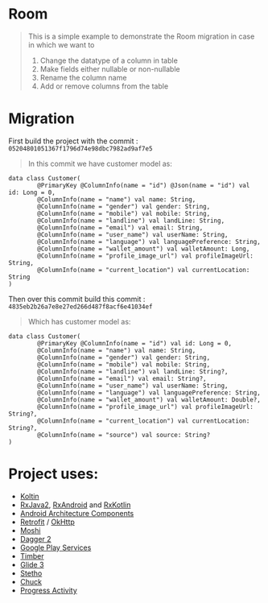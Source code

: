 # Room
> This is a simple example to demonstrate the Room migration in case in which we want to 
> 1. Change the datatype of a column in table
> 2. Make fields either nullable or non-nullable
> 3. Rename the column name
> 4. Add or remove columns from the table

# Migration

First build the project with the commit : `05204801051367f1796d74e98dbc7982ad9af7e5`
> In this commit we have customer model as:

```@Entity(tableName = "customer")
data class Customer(
        @PrimaryKey @ColumnInfo(name = "id") @Json(name = "id") val id: Long = 0,
        @ColumnInfo(name = "name") val name: String,
        @ColumnInfo(name = "gender") val gender: String,
        @ColumnInfo(name = "mobile") val mobile: String,
        @ColumnInfo(name = "landline") val landLine: String,
        @ColumnInfo(name = "email") val email: String,
        @ColumnInfo(name = "user_name") val userName: String,
        @ColumnInfo(name = "language") val languagePreference: String,
        @ColumnInfo(name = "wallet_amount") val walletAmount: Long,
        @ColumnInfo(name = "profile_image_url") val profileImageUrl: String,
        @ColumnInfo(name = "current_location") val currentLocation: String
)
```

Then over this commit build this commit : `4835eb2b26a7e8e27ed266d487f8acf6e41034ef`
> Which has customer model as:

```@Entity(tableName = "customer")
data class Customer(
        @PrimaryKey @ColumnInfo(name = "id") val id: Long = 0,
        @ColumnInfo(name = "name") val name: String,
        @ColumnInfo(name = "gender") val gender: String,
        @ColumnInfo(name = "mobile") val mobile: String,
        @ColumnInfo(name = "landline") val landLine: String?,
        @ColumnInfo(name = "email") val email: String?,
        @ColumnInfo(name = "user_name") val userName: String,
        @ColumnInfo(name = "language") val languagePreference: String,
        @ColumnInfo(name = "wallet_amount") val walletAmount: Double?,
        @ColumnInfo(name = "profile_image_url") val profileImageUrl: String?,
        @ColumnInfo(name = "current_location") val currentLocation: String?,
        @ColumnInfo(name = "source") val source: String?
)
```

# Project uses:
- [Koltin]()
- [RxJava2](https://github.com/ReactiveX/RxJava), [RxAndroid](https://github.com/ReactiveX/RxAndroid) and [RxKotlin](https://github.com/ReactiveX/RxKotlin)
- [Android Architecture Components](https://developer.android.com/topic/libraries/architecture/)
- [Retrofit](http://square.github.io/retrofit/) / [OkHttp](http://square.github.io/okhttp/)
- [Moshi](https://github.com/square/moshi)
- [Dagger 2](https://google.github.io/dagger/)
- [Google Play Services](https://developers.google.com/android/guides/overview)
- [Timber](https://github.com/JakeWharton/timber)
- [Glide 3](https://github.com/bumptech/glide)
- [Stetho](http://facebook.github.io/stetho/)
- [Chuck](https://github.com/jgilfelt/chuck)
- [Progress Activity](https://github.com/vlonjatg/progress-activity)
